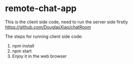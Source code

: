 # remote-chat-app

This is the client side code, need to run the server side firstly
https://github.com/DouglasXiao/chatRoom

The steps for running client side code:
1. npm install
2. npm start
3. Enjoy it in the web browser

